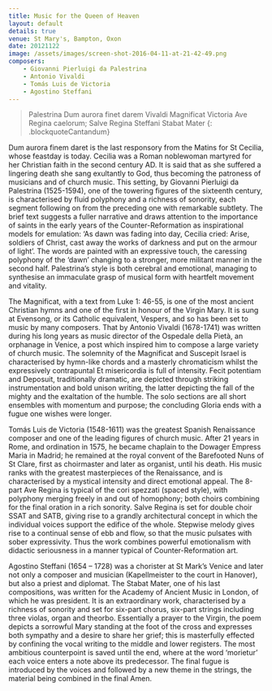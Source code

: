 ```yaml
---
title: Music for the Queen of Heaven
layout: default
details: true
venue: St Mary's, Bampton, Oxon
date: 20121122
image: /assets/images/screen-shot-2016-04-11-at-21-42-49.png
composers:
    - Giovanni Pierluigi da Palestrina
    - Antonio Vivaldi
    - Tomás Luis de Victoria
    - Agostino Steffani
---
```

> Palestrina Dum aurora finet darem
> Vivaldi Magnificat
> Victoria Ave Regina caelorum; Salve Regina
> Steffani Stabat Mater
{: .blockquoteCantandum}

Dum aurora finem daret is the last responsory from the Matins for St Cecilia, whose feastday is today.  Cecilia was a Roman noblewoman martyred for her Christian faith in the second century AD. It is said that as she suffered a lingering death she sang exultantly to God, thus becoming the patroness of musicians and of church music.  This setting, by Giovanni Pierluigi da Palestrina (1525-1594), one of the towering figures of the sixteenth century, is characterised by fluid polyphony and a richness of sonority, each segment following on from the preceding one with remarkable subtlety.  The brief text suggests a fuller narrative and draws attention to the importance of saints in the early years of the Counter-Reformation as inspirational models for emulation: ‘As dawn was fading into day, Cecilia cried: Arise, soldiers of Christ, cast away the works of darkness and put on the armour of light’.  The words are painted with an expressive touch, the caressing polyphony of the ‘dawn’ changing to a stronger, more militant manner in the second half.  Palestrina’s style is both cerebral and emotional, managing to synthesise an immaculate grasp of musical form with heartfelt movement and vitality.

The Magnificat, with a text from Luke 1: 46-55, is one of the most ancient Christian hymns and one of the first in honour of the Virgin Mary.  It is sung at Evensong, or its Catholic equivalent, Vespers, and so has been set to music by many composers.  That by Antonio Vivaldi (1678-1741) was written during his long years as music director of the Ospedale della Pietà, an orphanage in Venice, a post which inspired him to compose a large variety of church music.  The solemnity of the Magnificat and Suscepit Israel is characterised by hymn-like chords and a masterly chromaticism whilst the expressively contrapuntal Et misericordia is full of intensity.  Fecit potentiam and Deposuit, traditionally dramatic, are depicted through striking instrumentation and bold unison writing, the latter depicting the fall of the mighty and the exaltation of the humble.  The solo sections are all short ensembles with momentum and purpose; the concluding Gloria ends with a fugue one wishes were longer.

Tomás Luis de Victoria (1548-1611) was the greatest Spanish Renaissance composer and one of the leading figures of church music.  After 21 years in Rome, and ordination in 1575, he became chaplain to the Dowager Empress Maria in Madrid; he remained at the royal convent of the Barefooted Nuns of St Clare, first as choirmaster and later as organist, until his death.  His music ranks with the greatest masterpieces of the Renaissance, and is characterised by a mystical intensity and direct emotional appeal.  The 8-part Ave Regina is typical of the cori spezzati (spaced style), with polyphony merging freely in and out of homophony; both choirs combining for the final oration in a rich sonority. Salve Regina is set for double choir SSAT and SATB, giving rise to a grandly architectural concept in which the individual voices support the edifice of the whole.  Stepwise melody gives rise to a continual sense of ebb and flow, so that the music pulsates with sober expressivity.  Thus the work combines powerful emotionalism with didactic seriousness in a manner typical of Counter-Reformation art.

Agostino Steffani (1654 – 1728) was a chorister at St Mark’s Venice and later not only a composer and musician (Kapellmeister to the court in Hanover), but also a priest and diplomat.  The Stabat Mater, one of his last compositions, was written for the Academy of Ancient Music in London, of which he was president.  It is an extraordinary work, characterised by a richness of sonority and set for six-part chorus, six-part strings including three violas, organ and theorbo.  Essentially a prayer to the Virgin, the poem depicts a sorrowful Mary standing at the foot of the cross and expresses both sympathy and a desire to share her grief; this is masterfully effected by confining the vocal writing to the middle and lower registers.  The most ambitious counterpoint is saved until the end, where at the word ‘morietur’ each voice enters a note above its predecessor.  The final fugue is introduced by the voices and followed by a new theme in the strings, the material being combined in the final Amen.
